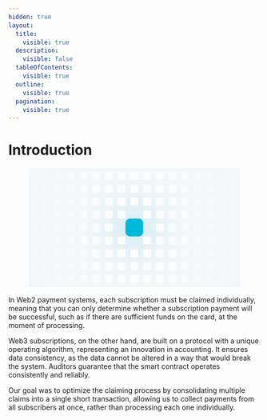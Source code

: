 ```yaml
---
hidden: true
layout:
  title:
    visible: true
  description:
    visible: false
  tableOfContents:
    visible: true
  outline:
    visible: true
  pagination:
    visible: true
---
```


# Introduction

<figure><img src="../.gitbook/assets/Изображение_связи_от_одного_ко_всем.png" alt=""><figcaption></figcaption></figure>

In Web2 payment systems, each subscription must be claimed individually, meaning that you can only determine whether a subscription payment will be successful, such as if there are sufficient funds on the card, at the moment of processing.

Web3 subscriptions, on the other hand, are built on a protocol with a unique operating algorithm, representing an innovation in accounting. It ensures data consistency, as the data cannot be altered in a way that would break the system. Auditors guarantee that the smart contract operates consistently and reliably.

Our goal was to optimize the claiming process by consolidating multiple claims into a single short transaction, allowing us to collect payments from all subscribers at once, rather than processing each one individually.
